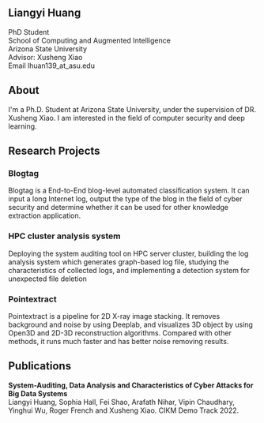 ## Liangyi Huang
PhD Student  
School of Computing and Augmented Intelligence  
Arizona State University  
Advisor: Xusheng Xiao  
Email lhuan139_at_asu.edu  

## About
I'm a Ph.D. Student at Arizona State University, under the supervision of DR. Xusheng Xiao. I am interested in the field of computer security and deep learning.


## Research Projects

### Blogtag
Blogtag is a End-to-End blog-level automated classification system. It can input a long Internet log, output the type of the blog in the field of cyber security and determine whether it can be used for other knowledge extraction application.

### HPC cluster analysis system
Deploying the system auditing tool on HPC server cluster, building the log analysis system which generates graph-based log file, studying the characteristics of collected logs, and implementing a detection system for unexpected file deletion

### Pointextract
Pointextract is a pipeline for 2D X-ray image stacking. It removes background and noise by using Deeplab, and visualizes 3D object by using Open3D and 2D-3D reconstruction algorithms. Compared with other methods, it runs much faster and has better noise removing results.

## Publications
**System-Auditing, Data Analysis and Characteristics of Cyber Attacks for Big Data Systems**  
Liangyi Huang, Sophia Hall, Fei Shao, Arafath Nihar, Vipin Chaudhary, Yinghui Wu, Roger French and Xusheng Xiao.
CIKM Demo Track 2022.
